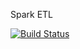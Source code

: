 Spark ETL

[![Build Status](https://travis-ci.com/hablapps/pipelines.svg?token=oLxYVsHskxqqw936x9EW&branch=develop)](https://travis-ci.com/hablapps/pipelines)
